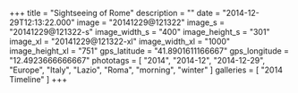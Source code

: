 +++
title = "Sightseeing of Rome"
description = ""
date = "2014-12-29T12:13:22.000"
image = "20141229@121322"
image_s = "20141229@121322-s"
image_width_s = "400"
image_height_s = "301"
image_xl = "20141229@121322-xl"
image_width_xl = "1000"
image_height_xl = "751"
gps_latitude = "41.8901611166667"
gps_longitude = "12.4923666666667"
phototags = [ "2014", "2014-12", "2014-12-29", "Europe", "Italy", "Lazio", "Roma", "morning", "winter" ]
galleries = [ "2014 Timeline" ]
+++

